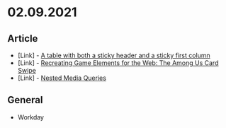 # 02.09.2021

## Article

- \[Link\] - [A table with both a sticky header and a sticky first column](https://css-tricks.com/a-table-with-both-a-sticky-header-and-a-sticky-first-column/)
- \[Link\] - [Recreating Game Elements for the Web: The Among Us Card Swipe](https://css-tricks.com/recreating-game-elements-for-the-web-the-among-us-card-swipe/)
- \[Link\] - [Nested Media Queries](https://css-tricks.com/nested-media-queries/)

## General

- Workday
